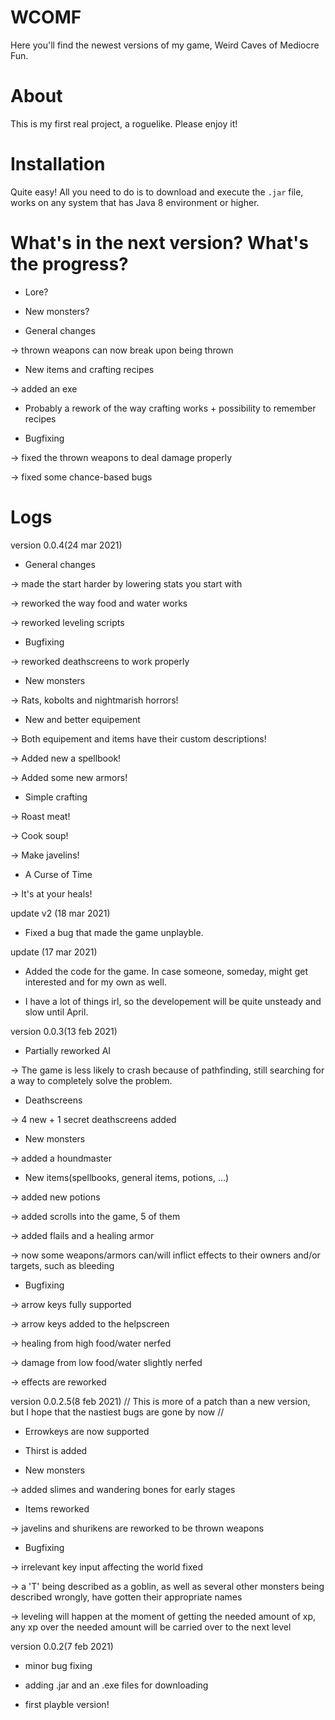 # WCOMF

Here you'll find the newest versions of my game, Weird Caves of Mediocre Fun.


# About

This is my first real project, a roguelike. Please enjoy it!



# Installation

Quite easy! All you need to do is to download and execute the `.jar` file, works on any system that has Java 8 environment or higher.


# What's in the next version? What's the progress?

- Lore?

- New monsters?

- General changes

-> thrown weapons can now break upon being thrown

- New items and crafting recipes

-> added an exe

- Probably a rework of the way crafting works + possibility to remember recipes

- Bugfixing

-> fixed the thrown weapons to deal damage properly

-> fixed some chance-based bugs


# Logs

version 0.0.4(24 mar 2021)

- General changes

-> made the start harder by lowering stats you start with

-> reworked the way food and water works

-> reworked leveling scripts

- Bugfixing

-> reworked deathscreens to work properly

- New monsters

-> Rats, kobolts and nightmarish horrors!

- New and better equipement

-> Both equipement and items have their custom descriptions!

-> Added new a spellbook!

-> Added some new armors!

- Simple crafting 

-> Roast meat!

-> Cook soup!

-> Make javelins!

- A Curse of Time

-> It's at your heals!


update v2 (18 mar 2021)

- Fixed a bug that made the game unplayble.

update (17 mar 2021)

- Added the code for the game. In case someone, someday, might get interested and for my own as well.

- I have a lot of things irl, so the developement will be quite unsteady and slow until April.



version 0.0.3(13 feb 2021)

- Partially reworked AI

 -> The game is less likely to crash because of pathfinding, still searching for a way to completely solve the problem.

- Deathscreens  

 -> 4 new + 1 secret deathscreens added

- New monsters 

 -> added a houndmaster

- New items(spellbooks, general items, potions, ...)

 -> added new potions

 -> added scrolls into the game, 5 of them

 -> added flails and a healing armor
 
 -> now some weapons/armors can/will inflict effects to their owners and/or targets, such as bleeding

- Bugfixing 

 -> arrow keys fully supported
 
 -> arrow keys added to the helpscreen
 
 -> healing from high food/water nerfed
 
 -> damage from low food/water slightly nerfed
 
 -> effects are reworked



version 0.0.2.5(8 feb 2021)
// This is more of a patch than a new version, but I hope that the nastiest bugs are gone by now //

- Errowkeys are now supported

- Thirst is added 

- New monsters

 -> added slimes and wandering bones for early stages

- Items reworked

 -> javelins and shurikens are reworked to be thrown weapons

- Bugfixing

 -> irrelevant key input affecting the world fixed

 -> a 'T' being described as a goblin, as well as several other monsters being described wrongly, have gotten their appropriate names

 -> leveling will happen at the moment of getting the needed amount of xp, any xp over the needed amount will be carried over to the next level


version 0.0.2(7 feb 2021)

- minor bug fixing

- adding .jar and an .exe files for downloading

- first playble version!
